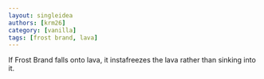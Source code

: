 ```yaml
---
layout: singleidea
authors: [krm26]
category: [vanilla]
tags: [frost brand, lava]
---
```

If Frost Brand falls onto lava, it instafreezes the lava rather than sinking
into it.
